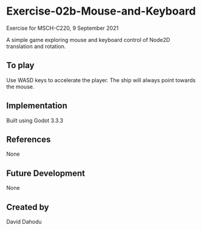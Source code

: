 # Exercise-02b-Mouse-and-Keyboard
Exercise for MSCH-C220, 9 September 2021

A simple game exploring mouse and keyboard control of Node2D translation and rotation.

## To play
Use WASD keys to accelerate the player. The ship will always point towards the mouse.

## Implementation
Built using Godot 3.3.3

## References
None

## Future Development
None

## Created by 
David Dahodu
